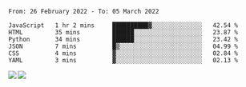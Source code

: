 <!--START_SECTION:waka-->

```text
From: 26 February 2022 - To: 05 March 2022

JavaScript   1 hr 2 mins     ██████████▓░░░░░░░░░░░░░░   42.54 %
HTML         35 mins         ██████░░░░░░░░░░░░░░░░░░░   23.87 %
Python       34 mins         ██████░░░░░░░░░░░░░░░░░░░   23.42 %
JSON         7 mins          █▒░░░░░░░░░░░░░░░░░░░░░░░   04.99 %
CSS          4 mins          ▓░░░░░░░░░░░░░░░░░░░░░░░░   02.84 %
YAML         3 mins          ▓░░░░░░░░░░░░░░░░░░░░░░░░   02.13 %
```

<!--END_SECTION:waka-->
<a href="https://github.com/anuraghazra/github-readme-stats">
  <img align="left" src="https://github-readme-stats.vercel.app/api?username=Tanesan&count_private=true&show_icons=true" />
<img align="left" src="https://github-readme-stats.vercel.app/api/top-langs/?username=Tanesan" />
</a>
